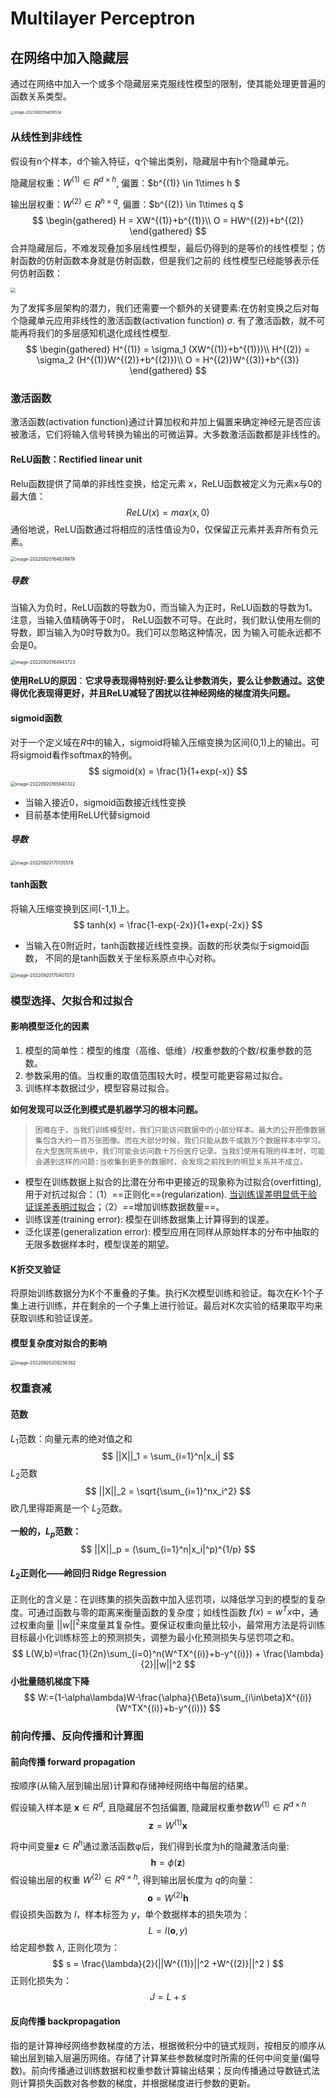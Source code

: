 # Multilayer Perceptron

## 在网络中加入隐藏层

通过在网络中加入一个或多个隐藏层来克服线性模型的限制，使其能处理更普遍的函数关系类型。



<img src="https://cdn.jsdelivr.net/gh/J-M-LIU/pic-bed@master//img/image-20220920104010534.png" alt="image-20220920104010534" style="zoom:40%;" />

### 从线性到非线性

假设有n个样本，d个输入特征，q个输出类别，隐藏层中有h个隐藏单元。

隐藏层权重：$W^{(1)}\in R^{d\times h}$, 偏置：$b^{(1)} \in 1\times h $

输出层权重：$W^{(2)}\in R^{h\times q}$, 偏置：$b^{(2)} \in 1\times q $
$$
\begin{gathered}
H = XW^{(1)}+b^{(1)}\\
O = HW^{(2)}+b^{(2)}
\end{gathered}
$$
合并隐藏层后，不难发现叠加多层线性模型，最后仍得到的是等价的线性模型；仿射函数的仿射函数本身就是仿射函数，但是我们之前的 线性模型已经能够表示任何仿射函数：

<img src="https://cdn.jsdelivr.net/gh/J-M-LIU/pic-bed@master//img/image-20220920115301105.png" style="zoom:50%;" />

为了发挥多层架构的潜力，我们还需要一个额外的关键要素:在仿射变换之后对每个隐藏单元应用非线性的激活函数(activation function) $\sigma$. 有了激活函数，就不可能再将我们的多层感知机退化成线性模型.
$$
\begin{gathered}
H^{(1)} = \sigma_1 (XW^{(1)}+b^{(1)})\\
H^{(2)} = \sigma_2 (H^{(1)}W^{(2)}+b^{(2)})\\
O = H^{(2)}W^{(3)}+b^{(3)}
\end{gathered}
$$



### 激活函数

激活函数(activation function)通过计算加权和并加上偏置来确定神经元是否应该被激活，它们将输入信号转换为输出的可微运算。大多数激活函数都是非线性的。

#### ReLU函数：Rectified linear unit

Relu函数提供了简单的非线性变换，给定元素 $x$，ReLU函数被定义为元素x与0的最大值：
$$
ReLU(x) = max(x,0)
$$
通俗地说，ReLU函数通过将相应的活性值设为0，仅保留正元素并丢弃所有负元素。

<img src="https://cdn.jsdelivr.net/gh/J-M-LIU/pic-bed@master//img/image-20220920164639979.png" alt="image-20220920164639979" style="zoom:50%;" />

##### 导数

当输入为负时，ReLU函数的导数为0，而当输入为正时，ReLU函数的导数为1。注意，当输入值精确等于0时， ReLU函数不可导。在此时，我们默认使用左侧的导数，即当输入为0时导数为0。我们可以忽略这种情况，因 为输入可能永远都不会是0。

<img src="https://cdn.jsdelivr.net/gh/J-M-LIU/pic-bed@master//img/image-20220920164943723.png" alt="image-20220920164943723" style="zoom:50%;" />

**使用ReLU的原因**：**它求导表现得特别好:要么让参数消失，要么让参数通过。这使得优化表现得更好，并且ReLU减轻了困扰以往神经网络的梯度消失问题。**



#### sigmoid函数

对于一个定义域在$R$中的输入，sigmoid将输入压缩变换为区间(0,1)上的输出。可将sigmoid看作softmax的特例。
$$
sigmoid(x) = \frac{1}{1+exp(-x)}
$$
<img src="https://cdn.jsdelivr.net/gh/J-M-LIU/pic-bed@master//img/image-20220920165940322.png" alt="image-20220920165940322" style="zoom:50%;" />

- 当输入接近0，sigmoid函数接近线性变换
- 目前基本使用ReLU代替sigmoid

##### 导数

<img src="https://cdn.jsdelivr.net/gh/J-M-LIU/pic-bed@master//img/image-20220920170135578.png" alt="image-20220920170135578" style="zoom:50%;" />



#### tanh函数

将输入压缩变换到区间(-1,1)上。
$$
tanh(x) = \frac{1-exp(-2x)}{1+exp(-2x)}
$$

- 当输入在0附近时，tanh函数接近线性变换。函数的形状类似于sigmoid函数， 不同的是tanh函数关于坐标系原点中心对称。

<img src="https://cdn.jsdelivr.net/gh/J-M-LIU/pic-bed@master//img/image-20220920170407073.png" alt="image-20220920170407073" style="zoom:50%;" />



### 模型选择、欠拟合和过拟合

#### 影响模型泛化的因素

1. 模型的简单性：模型的维度（高维、低维）/权重参数的个数/权重参数的范数。
2. 参数采用的值。当权重的取值范围较大时，模型可能更容易过拟合。
3. 训练样本数据过少，模型容易过拟合。

**如何发现可以泛化到模式是机器学习的根本问题。**

> ```
> 困难在于，当我们训练模型时，我们只能访问数据中的小部分样本。最大的公开图像数据集包含大约一百万张图像。而在大部分时候，我们只能从数千或数万个数据样本中学习。在大型医院系统中，我们可能会访问数十万份医疗记录。当我们使用有限的样本时，可能会遇到这样的问题:当收集到更多的数据时，会发现之前找到的明显关系并不成立。
> ```

- 模型在训练数据上拟合的比潜在分布中更接近的现象称为过拟合(overfitting), 用于对抗过拟合：（1）==正则化==(regularization). <u>当训练误差明显低于验证误差表明过拟合</u>；（2）==增加训练数据数量==。
- 训练误差(training error): 模型在训练数据集上计算得到的误差。
- 泛化误差(generalization error): 模型应用在同样从原始样本的分布中抽取的无限多数据样本时，模型误差的期望。

#### K折交叉验证

将原始训练数据分为K个不重叠的子集。执行K次模型训练和验证。每次在K-1个子集上进行训练，并在剩余的一个子集上进行验证。最后对K次实验的结果取平均来获取训练和验证误差。

#### 模型复杂度对拟合的影响

<img src="https://cdn.jsdelivr.net/gh/J-M-LIU/pic-bed@master//img/image-20220920205256382.png" alt="image-20220920205256382" style="zoom:50%;" />



### 权重衰减

#### 范数

$L_1$范数：向量元素的绝对值之和
$$
||X||_1 = \sum_{i=1}^n|x_i|
$$
$L_2$范数
$$
||X||_2 = \sqrt{\sum_{i=1}^nx_i^2}
$$
欧几里得距离是一个 $L_2$范数。

**一般的，$L_p$范数：**
$$
||X||_p = (\sum_{i=1}^n|x_i|^p)^{1/p}
$$



#### $L_2$正则化——岭回归 Ridge Regression

正则化的含义是：在训练集的损失函数中加入惩罚项，以降低学习到的模型的复杂度。可通过函数与零的距离来衡量函数的复杂度；如线性函数 $f(x)=w^Tx$中，通过权重向量 $||w||^2$来度量其复杂性。要保证权重向量比较小，最常用方法是将训练目标最小化训练标签上的预测损失，调整为最小化预测损失与惩罚项之和。
$$
L(W,b)=\frac{1}{2n}\sum_{i=0}^n(W^TX^{(i)}+b-y^{(i)}) + \frac{\lambda}{2}||w||^2
$$
**小批量随机梯度下降**
$$
W:=(1-\alpha\lambda)W-\frac{\alpha}{\Beta}\sum_{i\in\beta}X^{(i)}(W^TX^{(i)}+b-y^{(i)})
$$



### 前向传播、反向传播和计算图



#### 前向传播 forward propagation

按顺序(从输入层到输出层)计算和存储神经网络中每层的结果。

假设输入样本是 $\mathbf{x}\in R^d$, 且隐藏层不包括偏置, 隐藏层权重参数$W^{(1)}\in R^{d\times h}$
$$
\mathbf{z} = W^{(1)}\mathbf{x}
$$

将中间变量$\mathbf{z} \in R^h$通过激活函数φ后，我们得到⻓度为h的隐藏激活向量:
$$
\mathbf{h} = \phi{(\mathbf{z})}
$$
假设输出层的权重 $W^{(2)}\in R^{q\times h}$, 得到输出层长度为 $q$的向量：
$$
\mathbf{o} = W^{(2)}\mathbf{h}
$$
假设损失函数为 $l$，样本标签为 $y$，单个数据样本的损失项为：
$$
L = l(\mathbf{o}, y)
$$
给定超参数 $\lambda$, 正则化项为：
$$
s = \frac{\lambda}{2}(||W^{(1)}||^2 +W^{(2)}||^2 )
$$
正则化损失为：
$$
J = L + s
$$



#### 反向传播 backpropagation

指的是计算神经网络参数梯度的方法，根据微积分中的链式规则，按相反的顺序从输出层到输入层遍历网络。存储了计算某些参数梯度时所需的任何中间变量(偏导数)。前向传播通过训练数据和权重参数计算输出结果；反向传播通过导数链式法则计算损失函数对各参数的梯度，并根据梯度进行参数的更新。

> 
